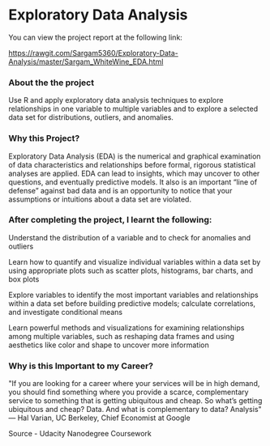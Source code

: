 # Exploratory Data Analysis
You can view the project report at the following link:

https://rawgit.com/Sargam5360/Exploratory-Data-Analysis/master/Sargam_WhiteWine_EDA.html

### About the the project

Use R and apply exploratory data analysis techniques to explore relationships in one variable to multiple 
variables and to explore a selected data set for distributions, outliers, and anomalies.

### Why this Project?

Exploratory Data Analysis (EDA) is the numerical and graphical examination of data characteristics and 
relationships before formal, rigorous statistical analyses are applied. 
EDA can lead to insights, which may uncover to other questions, and eventually predictive models. 
It also is an important “line of defense” against bad data and is an opportunity to notice that your 
assumptions or intuitions about a data set are violated.

### After completing the project, I learnt the following:
Understand the distribution of a variable and to check for anomalies and outliers

Learn how to quantify and visualize individual variables within a data set by using appropriate plots 
such as scatter plots, histograms, bar charts, and box plots

Explore variables to identify the most important variables and relationships within a data set before
building predictive models; calculate correlations, and investigate conditional means

Learn powerful methods and visualizations for examining relationships among multiple variables,
such as reshaping data frames and using aesthetics like color and shape to uncover more information

### Why is this Important to my Career?

"If you are looking for a career where your services will be in high demand, you should find something where you provide a scarce, complementary service to something that is getting ubiquitous and cheap. So what’s getting ubiquitous and cheap? Data. And what is complementary to data? Analysis"
— Hal Varian, UC Berkeley, Chief Economist at Google

Source - Udacity Nanodegree Coursework
